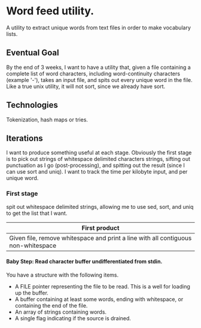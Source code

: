 # Word feed utility.
A utility to extract unique words from text files in order to make
vocabulary lists.
## Eventual Goal
By the end of 3 weeks, I want to have a utility that, given a file
containing a complete list of word characters, including
word-continuity characters (example '-'), takes an input file, and
spits out every unique word in the file.  Like a true unix utility, it
will not sort, since we already have sort.
## Technologies
Tokenization, hash maps or tries.
## Iterations
I want to produce something useful at each stage.  Obviously the first
stage is to pick out strings of whitespace delimited characters
strings, sifting out punctuation as I go (post-processing), and
spitting out the result (since I can use sort and uniq).  I want to
track the time per kilobyte input, and per unique word.
### First stage
spit out whitespace delimited strings, allowing me to use sed, sort,
and uniq to get the list that I want.

| First product |
|-----------------|
| Given file, remove whitespace and print a line with all contiguous non-whitespace |

#### Baby Step: Read character buffer undifferentiated from stdin.

You have a structure with the following items.

* A FILE pointer representing the file to be read.  This is a well for
  loading up the buffer.
* A buffer containing at least some words, ending with whitespace, or
  containing the end of the file.
* An array of strings containing words.
* A single flag indicating if the source is drained.





